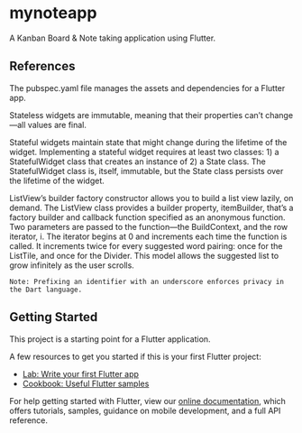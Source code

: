 # mynoteapp

A Kanban Board & Note taking application using Flutter.

## References

The pubspec.yaml file manages the assets and dependencies for a Flutter app.

Stateless widgets are immutable, meaning that their properties can’t change—all values are final.

Stateful widgets maintain state that might change during the lifetime of the widget. Implementing a stateful widget requires at least two classes: 1) a StatefulWidget class that creates an instance of 2) a State class. The StatefulWidget class is, itself, immutable, but the State class persists over the lifetime of the widget.

ListView’s builder factory constructor allows you to build a list view lazily, on demand. The ListView class provides a builder property, itemBuilder, that’s a factory builder and callback function specified as an anonymous function. Two parameters are passed to the function—the BuildContext, and the row iterator, i. The iterator begins at 0 and increments each time the function is called. It increments twice for every suggested word pairing: once for the ListTile, and once for the Divider. This model allows the suggested list to grow infinitely as the user scrolls.

    Note: Prefixing an identifier with an underscore enforces privacy in the Dart language.

## Getting Started

This project is a starting point for a Flutter application.

A few resources to get you started if this is your first Flutter project:

- [Lab: Write your first Flutter app](https://flutter.dev/docs/get-started/codelab)
- [Cookbook: Useful Flutter samples](https://flutter.dev/docs/cookbook)

For help getting started with Flutter, view our
[online documentation](https://flutter.dev/docs), which offers tutorials,
samples, guidance on mobile development, and a full API reference.
